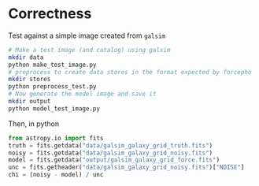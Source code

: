 # Correctness

Test against a simple image created from `galsim`

```sh
# Make a test image (and catalog) using galsim
mkdir data
python make_test_image.py
# preprocess to create data stores in the format expected by forcepho
mkdir stores
python preprocess_test.py
# Now generate the model image and save it
mkdir output
python model_test_image.py
```

Then, in python

```python
from astropy.io import fits
truth = fits.getdata("data/galsim_galaxy_grid_truth.fits")
noisy = fits.getdata("data/galsim_galaxy_grid_noisy.fits")
model = fits.getdata("output/galsim_galaxy_grid_force.fits")
unc = fits.getheader("data/galsim_galaxy_grid_noisy.fits")["NOISE"]
chi = (noisy - model) / unc
```